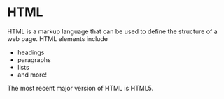 # HTML

HTML is a markup language that can be used to define the structure of a web page. HTML elements include

* headings
* paragraphs
* lists
* and more!

The most recent major version of HTML is HTML5.
